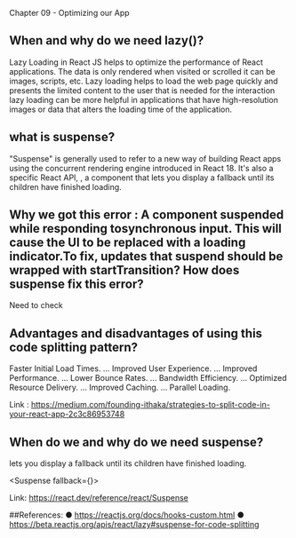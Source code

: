 Chapter 09 - Optimizing our App

## When and why do we need lazy()?

Lazy Loading in React JS helps to optimize the performance of React applications. The data is only rendered when visited or scrolled it can be images, scripts, etc. Lazy loading helps to load the web page quickly and presents the limited content to the user that is needed for the interaction lazy loading can be more helpful in applications that have high-resolution images or data that alters the loading time of the application.

## what is suspense?

"Suspense" is generally used to refer to a new way of building React apps using the concurrent rendering engine introduced in React 18. It's also a specific React API, <Suspense /> , a component that lets you display a fallback until its children have finished loading.

## Why we got this error : A component suspended while responding tosynchronous input. This will cause the UI to be replaced with a loading indicator.To fix, updates that suspend should be wrapped with startTransition? How does suspense fix this error?

Need to check

## Advantages and disadvantages of using this code splitting pattern?

Faster Initial Load Times. ...
Improved User Experience. ...
Improved Performance. ...
Lower Bounce Rates. ...
Bandwidth Efficiency. ...
Optimized Resource Delivery. ...
Improved Caching. ...
Parallel Loading.

Link : https://medium.com/founding-ithaka/strategies-to-split-code-in-your-react-app-2c3c86953748

## When do we and why do we need suspense?

<Suspense> lets you display a fallback until its children have finished loading.

<Suspense fallback={<Loading />}>
<SomeComponent />
</Suspense>

Link: https://react.dev/reference/react/Suspense

##References:
● https://reactjs.org/docs/hooks-custom.html
● https://beta.reactjs.org/apis/react/lazy#suspense-for-code-splitting
